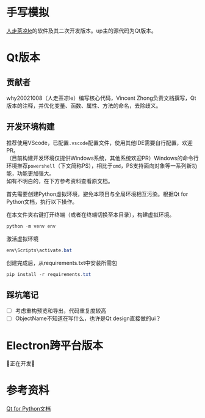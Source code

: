 # 手写模拟

[人走茶凉le](https://space.bilibili.com/354163879)的软件及其二次开发版本。up主的源代码为Qt版本。

# Qt版本

## 贡献者
why20021008（人走茶凉le）编写核心代码，Vincent Zhong负责文档撰写，Qt版本的注释，并优化变量、函数、属性、方法的命名，去除歧义。

## 开发环境构建

推荐使用VScode，已配置`.vscode`配置文件，使用其他IDE需要自行配置，欢迎PR。  
（目前构建开发环境仅提供Windows系统，其他系统欢迎PR）Windows的命令行环境推荐`powershell`（下文简称PS），相比于`cmd`，PS支持面向对象等一系列新功能，功能更加强大。  
如有不明白的，在下方参考资料查看原文档。

首先需要创建Python虚拟环境，避免本项目与全局环境相互污染。根据Qt for Python文档，执行以下操作。

在本文件夹右键打开终端（或者在终端切换至本目录），构建虚拟环境。
```powershell
python -m venv env
```
激活虚拟环境
```powershell
env\Scripts\activate.bat
```

创建完成后，从requirements.txt中安装所需包

```powershell
pip install -r requirements.txt
```

## 踩坑笔记
- [ ] 考虑重构预览和导出，代码重复度较高
- [ ] ObjectName不知道在写什么，也许是Qt design直接做的ui？

# Electron跨平台版本

🚧正在开发🚧

# 参考资料
[Qt for Python文档](https://doc.qt.io/qtforpython-6/quickstart.html)